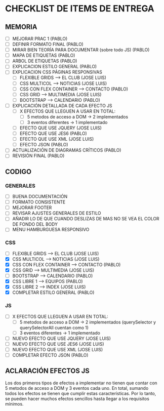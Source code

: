 # CHECKLIST DE ITEMS DE ENTREGA

## MEMORIA

* [ ] MEJORAR PRAC 1 (PABLO)
* [ ] DEFINIR FORMATO FINAL (PABLO)
* [ ] MIRAR BIEN TEORÍA PARA DOCUMENTAR (sobre todo JS) (PABLO)
* [ ] MAPA DE ETIQUETAS (PABLO)
* [ ] ARBOL DE ETIQUETAS (PABLO)
* [ ] EXPLICACION ESTILO GENERAL (PABLO)
* [ ] EXPLICACION CSS PÁGINAS RESPONSIVAS
  * [ ] FLEXIBLE GRIDS --> EL CLUB (JOSE LUIS)
  * [ ] CSS MULTICOL --> NOTICIAS (JOSE LUIS)
  * [ ] CSS CON FLEX CONTAINER --> CONTACTO (PABLO)
  * [ ] CSS GRID --> MULTIMEDIA (JOSE LUIS)
  * [ ] BOOTSTRAP --> CALENDARIO (PABLO)
* [ ] EXPLICACIÓN DETALLADA DE CADA EFECTO JS
  * [ ] X EFECTOS QUE LLEGUEN A USAR EN TOTAL:
    * [ ] 5 metodos de acceso a DOM -> 2 implementados
    * [ ] 3 eventos diferentes -> 1 implementado
  * [ ] EFECTO QUE USE JQUERY (JOSE LUIS)
  * [ ] EFECTO QUE USE JES6 (PABLO)
  * [ ] EFECTO QUE USE XML (JOSE LUIS)
  * [ ] EFECTO JSON (PABLO)
* [ ] ACTUALIZACIÓN DE DIAGRAMAS CRÍTICOS (PABLO)
* [ ] REVISIÓN FINAL (PABLO)

## CODIGO

### GENERALES

* [ ] BUENA DOCUMENTACIÓN
* [ ] FORMATO CONSISTENTE
* [ ] MEJORAR FOOTER
* [ ] REVISAR AJUSTES GENERALES DE ESTILO
* [ ] AÑADIR LO DE QUE CUANDO DESLIZAS DE MAS NO SE VEA EL COLOR DE FONDO DEL BODY
* [ ] MENU HAMBURGUESA RESPONSIVO

### CSS

* [ ] FLEXIBLE GRIDS --> EL CLUB (JOSE LUIS)
* [x] CSS MULTICOL --> NOTICIAS (JOSE LUIS)
* [x] CSS CON FLEX CONTAINER --> CONTACTO (PABLO)
* [x] CSS GRID --> MULTIMEDIA (JOSE LUIS)
* [ ] BOOTSTRAP --> CALENDARIO (PABLO)
* [x] CSS LIBRE 1 --> EQUIPOS (PABLO)
* [x] CSS LIBRE 2 --> INDEX (JOSE LUIS)
* [x] COMPLETAR ESTILO GENERAL (PABLO)

### JS

* [ ] X EFECTOS QUE LLEGUEN A USAR EN TOTAL:
  * [ ] 5 metodos de acceso a DOM -> 2 implementados (querySelector y querySelectorAll cuentan como 1)
  * [ ] 3 eventos diferentes -> 1 implementado
* [ ] NUEVO EFECTO QUE USE JQUERY (JOSE LUIS)
* [ ] NUEVO EFECTO QUE USE JES6 (JOSE LUIS)
* [ ] NUEVO EFECTO QUE USE XML (JOSE LUIS)
* [ ] COMPLETAR EFECTO JSON (PABLO)

## ACLARACIÓN EFECTOS JS

Los dos primeros tipos de efectos a implementar no tienen que contar con 5 metodos de acceso a DOM y 3 eventos cada uno. En total, sumando todos los efectos se tienen que cumplir estas características. Por lo tanto, se pueden hacer muchos efectos sencillos hasta llegar a los requisitos mínimos.
